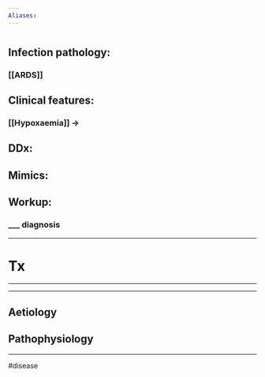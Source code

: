 ```yaml
---
Aliases:
---
```

# 
## Infection pathology:
### [[ARDS]]
## Clinical features:
### [[Hypoxaemia]] -> 
## DDx:
###
## Mimics:
###
## Workup:
### ___ diagnosis
---
# Tx

---


---
## Aetiology
## Pathophysiology
---
#disease 